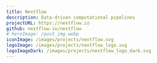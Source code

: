 ```yaml
---
title: Nextflow
description: Data-driven computational pipelines
projectURL: https://nextflow.io
github: nextflow-io/nextflow
# heroImage: /post_img.webp
iconImage: /images/projects/nextflow.svg
logoImage: /images/projects/nextflow_logo.svg
logoImageDark: /images/projects/nextflow_logo_dark.svg
---
```

